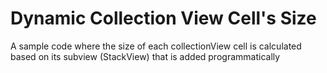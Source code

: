 # Dynamic Collection View Cell's Size
A sample code where the size of each collectionView cell is calculated based on its subview (StackView) that is added programmatically

